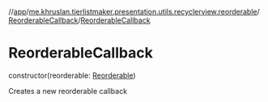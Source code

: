 //[app](../../../index.md)/[me.khruslan.tierlistmaker.presentation.utils.recyclerview.reorderable](../index.md)/[ReorderableCallback](index.md)/[ReorderableCallback](-reorderable-callback.md)

# ReorderableCallback

constructor(reorderable: [Reorderable](../-reorderable/index.md))

Creates a new reorderable callback
